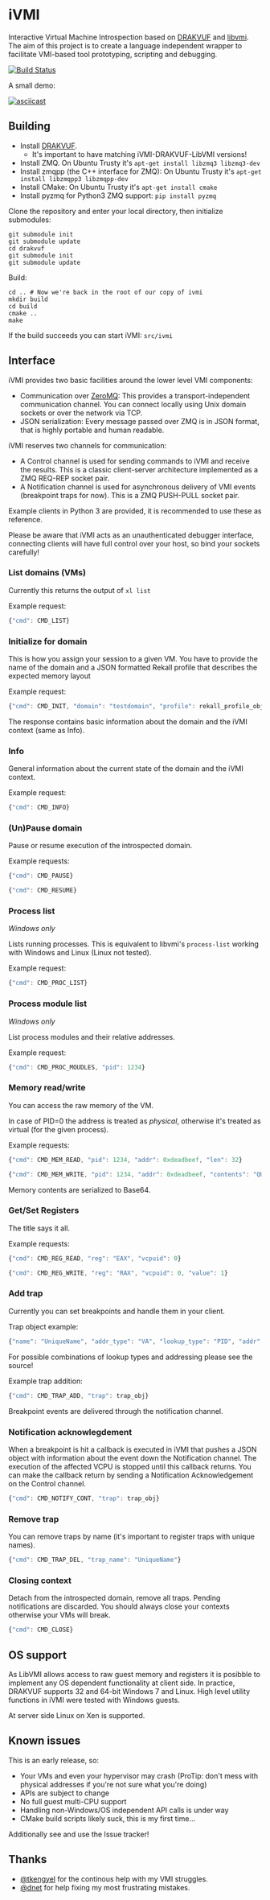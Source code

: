 iVMI
====

Interactive Virtual Machine Introspection based on [DRAKVUF](https://drakvuf.com) and [libvmi](http://libvmi.com). The aim of this project is to create a language independent wrapper to facilitate VMI-based tool prototyping, scripting and debugging. 

[![Build Status](https://travis-ci.org/v-p-b/ivmi.svg?branch=master)](https://travis-ci.org/v-p-b/ivmi)

A small demo:

[![asciicast](https://asciinema.org/a/100801.png)](https://asciinema.org/a/100801)

Building
--------

* Install [DRAKVUF](https://drakvuf.com).
  * It's important to have matching iVMI-DRAKVUF-LibVMI versions!
* Install ZMQ. On Ubuntu Trusty it's `apt-get install libzmq3 libzmq3-dev`
* Install zmqpp (the C++ interface for ZMQ): On Ubuntu Trusty it's `apt-get install libzmqpp3 libzmqpp-dev`
* Install CMake: On Ubuntu Trusty it's `apt-get install cmake`
* Install pyzmq for Python3 ZMQ support: `pip install pyzmq`

Clone the repository and enter your local directory, then initialize submodules:

```
git submodule init
git submodule update
cd drakvuf
git submodule init
git submodule update
```

Build:

```
cd .. # Now we're back in the root of our copy of ivmi 
mkdir build
cd build
cmake ..
make
```

If the build succeeds you can start iVMI: `src/ivmi`

Interface
---------

iVMI provides two basic facilities around the lower level VMI components:
* Communication over [ZeroMQ](http://zeromq.org): This provides a transport-independent communication channel. You can connect locally using Unix domain sockets or over the network via TCP. 
* JSON serialization: Every message passed over ZMQ is in JSON format, that is highly portable and human readable. 

iVMI reserves two channels for communication:
* A Control channel is used for sending commands to iVMI and receive the results. This is a classic client-server architecture implemented as a ZMQ REQ-REP socket pair. 
* A Notification channel is used for asynchronous delivery of VMI events (breakpoint traps for now). This is a ZMQ PUSH-PULL socket pair.

Example clients in Python 3 are provided, it is recommended to use these as reference.

Please be aware that iVMI acts as an unauthenticated debugger interface, connecting clients will have full control over your host, so bind your sockets carefully!

### List domains (VMs)

Currently this returns the output of `xl list`

Example request:

```js
{"cmd": CMD_LIST}
```

### Initialize for domain

This is how you assign your session to a given VM. You have to provide the name of the domain and a JSON formatted Rekall profile that describes the expected memory layout

Example request:

```js
{"cmd": CMD_INIT, "domain": "testdomain", "profile": rekall_profile_obj }
```

The response contains basic information about the domain and the iVMI context (same as Info).

### Info

General information about the current state of the domain and the iVMI context.

Example request:

```js
{"cmd": CMD_INFO}
```

### (Un)Pause domain

Pause or resume execution of the introspected domain.

Example requests:

```js
{"cmd": CMD_PAUSE}
```

```js
{"cmd": CMD_RESUME}
```

### Process list

*Windows only*

Lists running processes. This is equivalent to libvmi's `process-list` working with Windows and Linux (Linux not tested).

Example request:

```js
{"cmd": CMD_PROC_LIST}
```

### Process module list

*Windows only*

List process modules and their relative addresses.

Example request:

```js
{"cmd": CMD_PROC_MOUDLES, "pid": 1234}
```

### Memory read/write

You can access the raw memory of the VM. 

In case of PID=0 the address is treated as *physical*, otherwise it's treated as virtual (for the given process).   

Example requests:

```js
{"cmd": CMD_MEM_READ, "pid": 1234, "addr": 0xdeadbeef, "len": 32}
```

```js
{"cmd": CMD_MEM_WRITE, "pid": 1234, "addr": 0xdeadbeef, "contents": "QUFBQQ=="}
```

Memory contents are serialized to Base64.

### Get/Set Registers

The title says it all. 

Example requests:

```js
{"cmd": CMD_REG_READ, "reg": "EAX", "vcpuid": 0}
```

```js
{"cmd": CMD_REG_WRITE, "reg": "RAX", "vcpuid": 0, "value": 1}
```

### Add trap

Currently you can set breakpoints and handle them in your client. 

Trap object example:

```js
{"name": "UniqueName", "addr_type": "VA", "lookup_type": "PID", "addr": 0xdeadbeef, "pid": 4}
```

For possible combinations of lookup types and addressing please see the source!

Example trap addition:

```js
{"cmd": CMD_TRAP_ADD, "trap": trap_obj}
```

Breakpoint events are delivered through the notification channel.

### Notification acknowlegdement

When a breakpoint is hit a callback is executed in iVMI that pushes a JSON object with information about the event down the Notification channel. The execution of the affected VCPU is stopped until this callback returns. You can make the callback return by sending a Notification Acknowledgement on the Control channel.

```js
{"cmd": CMD_NOTIFY_CONT, "trap": trap_obj}
```

### Remove trap

You can remove traps by name (it's important to register traps with unique names).

```js
{"cmd": CMD_TRAP_DEL, "trap_name": "UniqueName"}
```

### Closing context

Detach from the introspected domain, remove all traps. Pending notifications are discarded. You should always close your contexts otherwise your VMs will break. 

```js
{"cmd": CMD_CLOSE}
```

OS support
----------

As LibVMI allows access to raw guest memory and registers it is posibble to implement any OS dependent functionality at client side. In practice, DRAKVUF supports 32 and 64-bit Windows 7 and Linux. High level utility functions in iVMI were tested with Windows guests. 

At server side Linux on Xen is supported.

Known issues
------------

This is an early release, so: 

* Your VMs and even your hypervisor may crash (ProTip: don't mess with physical addresses if you're not sure what you're doing) 
* APIs are subject to change
* No full guest multi-CPU support
* Handling non-Windows/OS independent API calls is under way
* CMake build scripts likely suck, this is my first time...

Additionally see and use the Issue tracker!

Thanks
------

* [@tkengyel](https://github.com/tklengyel) for the continous help with my VMI struggles. 
* [@dnet](https://github.com/dnet) for help fixing my most frustrating mistakes.

